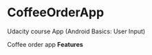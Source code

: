 # CoffeeOrderApp
Udacity course App (Android Basics: User Input)


Coffee order app 
<B> Features </B>
